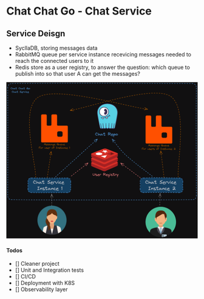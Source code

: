# Chat Chat Go - Chat Service

## Service Deisgn

- SycllaDB, storing messages data
- RabbitMQ queue per service instance recevicing messages needed to reach the connected users to it
- Redis store as a user registry, to answer the question: which queue to publish into so that user A can get the messages?

![alt text](./_images/design.png)

#### Todos

- [] Cleaner project
- [] Unit and Integration tests
- [] CI/CD
- [] Deployment with K8S
- [] Observability layer
